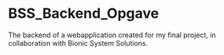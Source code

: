 # BSS_Backend_Opgave

The backend of a webapplication created for my final project, in collaboration with Bionic System Solutions.
